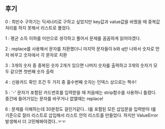 ## 후기

0 : 최빈수 구하기는 딕셔너리로 구하고 싶었지만 key값과 value값을 바꿨을 때 중복값 처리를 하지 못해서 리스트로 풀었다.

1 : 평균 소득 이하를 미만으로 생각하고 풀어서 문제를 꼼꼼하게 읽어야겠다.

2 : replace를 사용해서 문자를 치환했더니 마지막 문자들이 b와 q만 나와서 숫자로 먼저 바꾸고 숫자에서 각 문자로 치환

3 : 3개의 숫자 중 중복된 숫자 2개가 있으면 나머지 숫자를 출력하고 3개의 숫자가 모두 같으면 첫번째 숫자 출력

4 : 신용카드 확인 조건 두 가지 중 홀수번째 숫자는 인덱스 상으로는 짝수!

5 : '-' 문자가 포함된 카드번호를 입력받을 때 처음에는 strip함수를 사용하니 틀렸다. 중간에 들어가있는 문자를 바꾸거나 없앨때는 replace!

6 : 문제를 이해하는데 30분정도 걸린거같다.. I를 포함된 모든 삽입문을 입력받아 I를 기준으로 잘라 리스트로 삽입해서 리스트 안의 리스트를 만들었다. 하지만 ValueError 발생해서 더 고민해봐야겠다..ㅜㅜ

